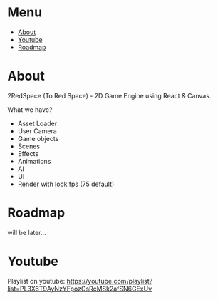 # Menu
- [About](#about)
- [Youtube](#youtube)
- [Roadmap](#roadmap)

# <a name="about">About</a> 
2RedSpace (To Red Space) - 2D Game Engine using React & Canvas.

What we have?

- Asset Loader
- User Camera
- Game objects
- Scenes
- Effects
- Animations
- AI
- UI
- Render with lock fps (75 default)

# <a name="roadmap">Roadmap</a>
will be later...

# <a name="youtube">Youtube</a>

Playlist on youtube: https://youtube.com/playlist?list=PL3X6T9AyNzYFpozGsRcMSk2afSN6GExUv